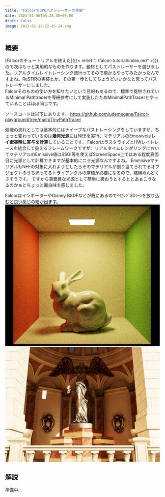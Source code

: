 ```yaml
---
title: "FalcorでGPUパストレーサーの実装"
date: 2023-01-06T05:28:58+09:00
draft: false
image: 2023-01-12-22-45-24.png
---
```


## 概要
[Falcorのチュートリアルを終えた]({{< relref "../falcor-tutorial/index.md" >}})ので次はもっと実用的なものを作ります。題材としてパストレーサーを選びました。リアルタイムレイトレーシング流行ってるので前からやってみたかったんですよね。ReSTIRの実装とか。その第一歩としてちょうどいいかなと思ってパストレーサーにしました。  
Falcorそのものの使い方を知りたいという目的もあるので、標準で提供されているMinimal Pathtracerを~~写経~~参考にして実装したためMinimalPathTracerとやっていることはほぼ同じです。

ソースコードは以下にあります。
https://github.com/udemegane/Falcor-playground/tree/main/TinyPathTracer

処理の流れとしては基本的にはナイーブなパストレーシングをしていますが、ちょっと変わっているのは**幾何光源**にはNEEを実行、マテリアルのEmissiveは**レイ衝突時に寄与を計算**していることです。
FalcorはラスタライズとHWレイトレースを統合して扱えるフレームワークですが、リアルタイムレンダリングにおいてマテリアルのEmissive値はSSGI等を使えばScreenSpace上ではある程度真面目に光源として計算できますが基本的にニセ光源なんですよね。
EmmisiveマテリアルもNEEの対象に入れようとしたらそのマテリアルが割り当てられてるオブジェクトのうち光ってるトライアングルの座標が必要になるので、結構めんどくさそうです。
ですから真面目な光源として簡単に扱おうとするととあぁこうなるのかぁとちょっと面白味を感じました。

FalcorはインポーターやDisney BSDFなどが既にあるのでｲｲｶﾝｼﾞ3Dｼｰﾝを放り込むと良い感じの絵が出ます。
![](2023-01-13-00-09-06.png)
![](2023-01-13-00-07-54.png)
## 解説
準備中...
